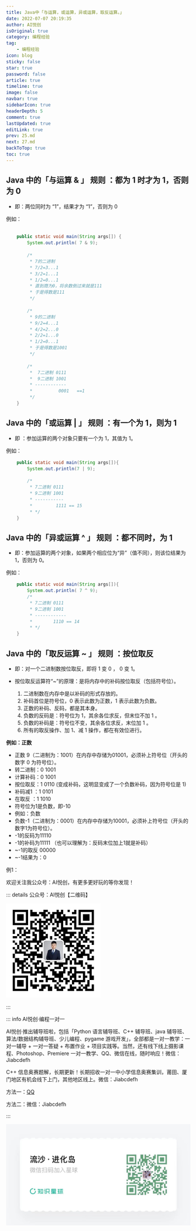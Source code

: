 ```yaml
---
title: Java中「与运算，或运算，异或运算，取反运算。」
date: 2022-07-07 20:19:35
author: AI悦创
isOriginal: true
category: 编程经验
tag:
    - 编程经验
icon: blog
sticky: false
star: true
password: false
article: true
timeline: true
image: false
navbar: true
sidebarIcon: true
headerDepth: 5
comment: true
lastUpdated: true
editLink: true
prev: 25.md
next: 27.md
backToTop: true
toc: true
---
```


## Java 中的「与运算 & 」 规则 ：都为 1 时才为 1，否则为 0

- 即：两位同时为 “1”，结果才为 “1”，否则为 0

例如：

```java

    public static void main(String args[]) {
        System.out.println( 7 & 9);
        
        /*
         * 7的二进制
         * 7/2=3...1
         * 3/2=1...1
         * 1/2=0...1
         * 直到商为0，将余数倒过来就是111
         * 于是得数是111
         */
        
        /*
         * 9的二进制
         * 9/2=4...1
         * 4/2=2...0
         * 2/2=1...0
         * 1/2=0...1
         * 于是得数是1001
         */
        
        /*
         *  7二进制 0111    
         *  9二进制 1001
         * ------------ 
         *          0001   ==1
         */        
    }
```

## Java 中的「或运算 | 」 规则 ：有一个为 1，则为 1

- 即 ：参加运算的两个对象只要有一个为 1，其值为 1。

例如：

```java
    public static void main(String args[]){        
        System.out.println(7 | 9);    
        
        /*
         * 7二进制 0111
         * 9二进制 1001
         * -----------
         *         1111 == 15
         * */    
    }
```

## Java 中的「异或运算 ^ 」 规则 ：都不同时，为 1

- 即：参加运算的两个对象，如果两个相应位为“异”（值不同），则该位结果为 1，否则为 0。

例如：

```java
    public static void main(String args[]){
        System.out.println( 7 ^ 9);
        /*
         * 7二进制 0111
         * 9二进制 1001
         * ------------
         *        1110 == 14
         * */
    }    
```

## Java 中的「取反运算 ~ 」 规则 ：按位取反

- 即：对一个二进制数按位取反，即将 1 变 0 ， 0 变 1。

- 按位取反运算符“~”的原理：是将内存中的补码按位取反（包括符号位）。

    1. 二进制数在内存中是以补码的形式存放的。
    2. 补码首位是符号位，0 表示此数为正数，1 表示此数为负数。
    3. 正数的补码、反码，都是其本身。
    4. 负数的反码是：符号位为 1，其余各位求反，但末位不加 1 。
    5. 负数的补码是：符号位不变，其余各位求反，末位加 1 。
    6. 所有的取反操作、加 1、减 1 操作，都在有效位进行。

**例如：正数**

- 正数 9（二进制为：1001）在内存中存储为01001，必须补上符号位（开头的数字 0 为符号位）。
- 转二进制：0 1001
- 计算补码：0 1001
- 按位取反：1 0110 (变成补码，这明显变成了一个负数补码，因为符号位是 1)
- 补码减1 ：1 0101
- 在取反 ：1 1010
- 符号位为1是负数，即-10
- 例如：负数
- 负数-1（二进制为：0001）在内存中存储为10001，必须补上符号位（开头的数字1为符号位）。
- -1的反码为11110
- -1的补码为11111 （也可以理解为：反码末位加上1就是补码）
- ~-1的取反 00000
- ~-1结果为：0

例1：

欢迎关注我公众号：AI悦创，有更多更好玩的等你发现！

::: details 公众号：AI悦创【二维码】

![](/gzh.jpg)

:::

::: info AI悦创·编程一对一

AI悦创·推出辅导班啦，包括「Python 语言辅导班、C++ 辅导班、java 辅导班、算法/数据结构辅导班、少儿编程、pygame 游戏开发」，全部都是一对一教学：一对一辅导 + 一对一答疑 + 布置作业 + 项目实践等。当然，还有线下线上摄影课程、Photoshop、Premiere 一对一教学、QQ、微信在线，随时响应！微信：Jiabcdefh

C++ 信息奥赛题解，长期更新！长期招收一对一中小学信息奥赛集训，莆田、厦门地区有机会线下上门，其他地区线上。微信：Jiabcdefh

方法一：[QQ](http://wpa.qq.com/msgrd?v=3&uin=1432803776&site=qq&menu=yes)

方法二：微信：Jiabcdefh

:::

![](/zsxq.jpg)



